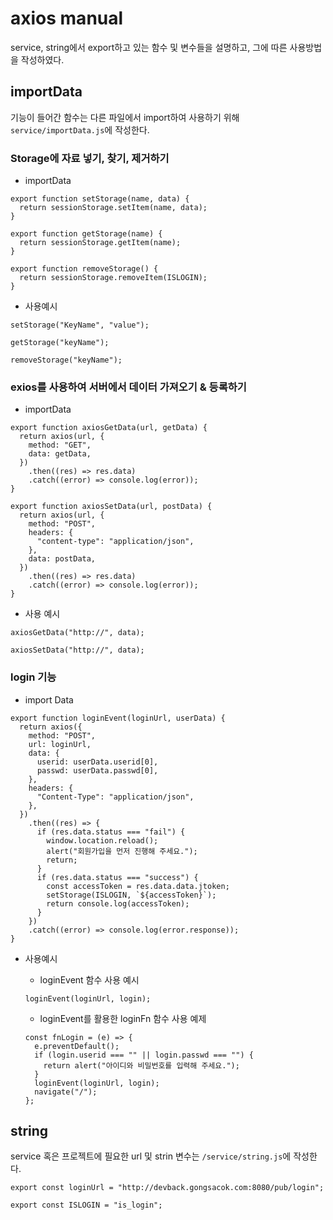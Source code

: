 # axios manual

service, string에서 export하고 있는 함수 및 변수들을 설명하고, 그에 따른 사용방법을 작성하였다.

## importData

기능이 들어간 함수는 다른 파일에서 import하여 사용하기 위해 `service/importData.js`에 작성한다.

### Storage에 자료 넣기, 찾기, 제거하기

- importData

```
export function setStorage(name, data) {
  return sessionStorage.setItem(name, data);
}

export function getStorage(name) {
  return sessionStorage.getItem(name);
}

export function removeStorage() {
  return sessionStorage.removeItem(ISLOGIN);
}
```

- 사용예시

```
setStorage("KeyName", "value");

getStorage("keyName");

removeStorage("keyName");
```

### exios를 사용하여 서버에서 데이터 가져오기 & 등록하기

- importData

```
export function axiosGetData(url, getData) {
  return axios(url, {
    method: "GET",
    data: getData,
  })
    .then((res) => res.data)
    .catch((error) => console.log(error));
}

export function axiosSetData(url, postData) {
  return axios(url, {
    method: "POST",
    headers: {
      "content-type": "application/json",
    },
    data: postData,
  })
    .then((res) => res.data)
    .catch((error) => console.log(error));
}
```

- 사용 예시

```
axiosGetData("http://", data);

axiosSetData("http://", data);
```

### login 기능

- import Data

```
export function loginEvent(loginUrl, userData) {
  return axios({
    method: "POST",
    url: loginUrl,
    data: {
      userid: userData.userid[0],
      passwd: userData.passwd[0],
    },
    headers: {
      "Content-Type": "application/json",
    },
  })
    .then((res) => {
      if (res.data.status === "fail") {
        window.location.reload();
        alert("회원가입을 먼저 진행해 주세요.");
        return;
      }
      if (res.data.status === "success") {
        const accessToken = res.data.data.jtoken;
        setStorage(ISLOGIN, `${accessToken}`);
        return console.log(accessToken);
      }
    })
    .catch((error) => console.log(error.response));
}
```

- 사용예시

  - loginEvent 함수 사용 예시

  ```
  loginEvent(loginUrl, login);
  ```

  - loginEvent를 활용한 loginFn 함수 사용 예제

  ```
  const fnLogin = (e) => {
    e.preventDefault();
    if (login.userid === "" || login.passwd === "") {
      return alert("아이디와 비밀번호를 입력해 주세요.");
    }
    loginEvent(loginUrl, login);
    navigate("/");
  };
  ```

## string

service 혹은 프로젝트에 필요한 url 및 strin 변수는 `/service/string.js`에 작성한다.

```
export const loginUrl = "http://devback.gongsacok.com:8080/pub/login";

export const ISLOGIN = "is_login";
```
